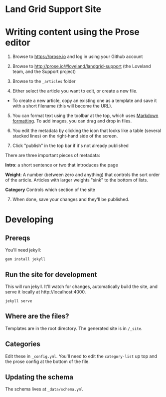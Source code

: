 # Land Grid Support Site

# Writing content using the Prose editor

1.  Browse to https://prose.io and log in using your Github account

2.  Browse to http://prose.io/#loveland/landgrid-support (the Loveland team, and the Support project)

3.  Browse to the `_articles` folder

4.  Either select the article you want to
    edit, or create a new file.

- To create a new article, copy an existing
  one as a template and save it with a short filename (this will become the URL).

5.  You can format text using the toolbar at the top, which uses [Markdown formatting](https://github.com/adam-p/markdown-here/wiki/Markdown-Cheatsheet). To add images, you can drag and drop in files.

6.  You edit the metadata by clicking the icon that looks like a table (several
    stacked lines) on the right-hand side of the screen.
    
7.  Click "publish" in the top bar if it's not already published

There are three important pieces of metadata:

**Intro**: a short sentence or two that introduces the page

**Weight**: A number (between zero and anything) that controls the sort order
of the article. Articles with larger weights "sink" to the bottom of lists.

**Category**
Controls which section of the site

7.  When done, save your changes and they'll be published.

# Developing

## Prereqs

You'll need jekyll:

`gem install jekyll`

## Run the site for development

This will run jekyll. It'll watch for changes, automatically build the site,
and serve it locally at http://localhost:4000.

`jekyll serve`

## Where are the files?

Templates are in the root directory. The generated site is in `/_site`.

## Categories

Edit these in `_config.yml`. You'll need to edit the `category-list` up top and
the prose config at the bottom of the file.

## Updating the schema 

The schema lives at `_data/schema.yml`